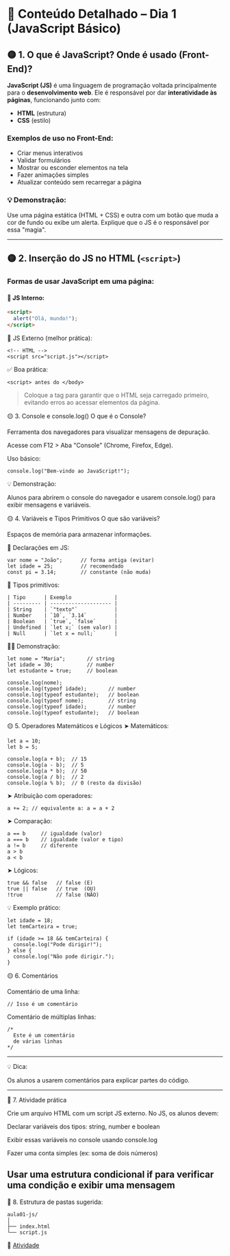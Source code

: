 # 📘 Conteúdo Detalhado – Dia 1 (JavaScript Básico)

## 🟡 1. O que é JavaScript? Onde é usado (Front-End)?

**JavaScript (JS)** é uma linguagem de programação voltada principalmente para o **desenvolvimento web**. Ele é responsável por dar **interatividade às páginas**, funcionando junto com:

- **HTML** (estrutura)
- **CSS** (estilo)

### Exemplos de uso no Front-End:
- Criar menus interativos
- Validar formulários
- Mostrar ou esconder elementos na tela
- Fazer animações simples
- Atualizar conteúdo sem recarregar a página

### 💡 Demonstração:
Use uma página estática (HTML + CSS) e outra com um botão que muda a cor de fundo ou exibe um alerta. Explique que o JS é o responsável por essa "magia".

---

## 🟡 2. Inserção do JS no HTML (`<script>`)

### Formas de usar JavaScript em uma página:

#### 🔸 JS Interno:
```html
<script>
  alert("Olá, mundo!");
</script>
```
🔸 JS Externo (melhor prática):
```
<!-- HTML -->
<script src="script.js"></script>
```

✅ Boa prática:

```
<script> antes do </body>
```

> Coloque a tag para garantir que o HTML seja carregado primeiro, evitando erros ao acessar elementos da página.



🟡 3. Console e console.log()
O que é o Console?

Ferramenta dos navegadores para visualizar mensagens de depuração.

Acesse com F12 > Aba "Console" (Chrome, Firefox, Edge).

Uso básico:
```
console.log("Bem-vindo ao JavaScript!");

```
💡 Demonstração:

Alunos para abrirem o console do navegador e usarem console.log() para exibir mensagens e variáveis.

🟡 4. Variáveis e Tipos Primitivos
O que são variáveis?

Espaços de memória para armazenar informações.

🧾 Declarações em JS:

```
var nome = "João";      // forma antiga (evitar)
let idade = 25;         // recomendado
const pi = 3.14;        // constante (não muda)
```

🧠 Tipos primitivos:

```
| Tipo      | Exemplo              |
| --------- | -------------------- |
| String    | `"texto"`            |
| Number    | `10`, `3.14`         |
| Boolean   | `true`, `false`      |
| Undefined | `let x;` (sem valor) |
| Null      | `let x = null;`      |
```

👨‍💻 Demonstração:
```
let nome = "Maria";       // string
let idade = 30;           // number
let estudante = true;     // boolean

console.log(nome);
console.log(typeof idade);       // number
console.log(typeof estudante);   // boolean
console.log(typeof nome);        // string
console.log(typeof idade);       // number
console.log(typeof estudante);   // boolean
```

🟡 5. Operadores Matemáticos e Lógicos
➤ Matemáticos:

```
let a = 10;
let b = 5;

console.log(a + b);  // 15
console.log(a - b);  // 5
console.log(a * b);  // 50
console.log(a / b);  // 2
console.log(a % b);  // 0 (resto da divisão)
```
➤ Atribuição com operadores:

```
a += 2; // equivalente a: a = a + 2

```

➤ Comparação:

```
a == b     // igualdade (valor)
a === b    // igualdade (valor e tipo)
a != b     // diferente
a > b
a < b
```

➤ Lógicos:

```
true && false   // false (E)
true || false   // true  (OU)
!true           // false (NÃO)
```

💡 Exemplo prático:

```
let idade = 18;
let temCarteira = true;

if (idade >= 18 && temCarteira) {
  console.log("Pode dirigir!");
} else {
  console.log("Não pode dirigir.");
}
```

🟡 6. Comentários

Comentário de uma linha:

```
// Isso é um comentário
```

Comentário de múltiplas linhas:

```
/*
  Este é um comentário
  de várias linhas
*/
```
---
💡 Dica:

Os alunos a usarem comentários para explicar partes do código.

---

🧪 7. Atividade prática

Crie um arquivo HTML com um script JS externo. No JS, os alunos devem:

Declarar variáveis dos tipos: string, number e boolean

Exibir essas variáveis no console usando console.log

Fazer uma conta simples (ex: soma de dois números)

Usar uma estrutura condicional if para verificar uma condição e exibir uma mensagem
----
📁 8. Estrutura de pastas sugerida:

```
aula01-js/
│
├── index.html
└── script.js
```


📁
<a href="[https://1drv.ms/b/c/08a6d1d355a14254/EekiPdG7DF5HoyC8tHmB1KIB68XEELu7CvE7NEuPAYGsPQ?e=DXCgIC]">Atividade</a>
